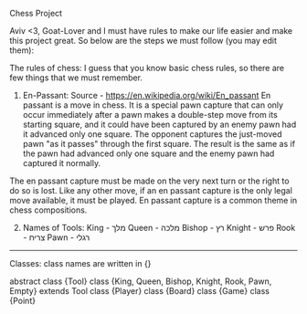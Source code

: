 Chess Project

Aviv <3, Goat-Lover and I must have rules to make our life easier and make this project great.
So below are the steps we must follow (you may edit them):

The rules of chess: I guess that you know basic chess rules, so there are few things that we must remember.

1) En-Passant: Source - https://en.wikipedia.org/wiki/En_passant
En passant is a move in chess. It is a special pawn capture that can only occur immediately after a pawn makes a double-step move from its starting square, and it could have been captured by an enemy pawn had it advanced only one square. The opponent captures the just-moved pawn "as it passes" through the first square. The result is the same as if the pawn had advanced only one square and the enemy pawn had captured it normally.

The en passant capture must be made on the very next turn or the right to do so is lost. Like any other move, if an en passant capture is the only legal move available, it must be played. En passant capture is a common theme in chess compositions.

2) Names of Tools:
King - מלך
Queen - מלכה
Bishop - רץ
Knight - פרש
Rook - צריח
Pawn - רגלי

-----

Classes: class names are written in {}

abstract class {Tool}
class {King, Queen, Bishop, Knight, Rook, Pawn, Empty} extends Tool
class {Player}
class {Board}
class {Game}
class {Point}

